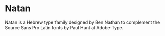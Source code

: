 # Natan 

Natan is a Hebrew type family designed by Ben Nathan to complement the Source Sans Pro Latin fonts by Paul Hunt at Adobe Type.
